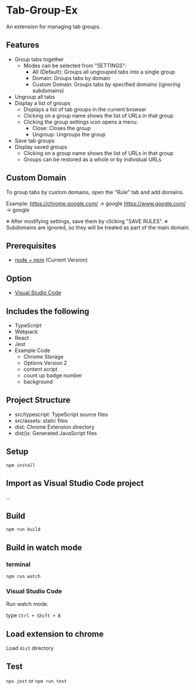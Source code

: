 # Tab-Group-Ex

An extension for managing tab groups.

## Features
* Group tabs together
   * Modes can be selected from "SETTINGS":
       * All (Default): Groups all ungrouped tabs into a single group
       * Domain: Groups tabs by domain
       * Custom Domain: Groups tabs by specified domains (ignoring subdomains)
* Ungroup all tabs
* Display a list of groups
   * Displays a list of tab groups in the current browser
   * Clicking on a group name shows the list of URLs in that group
   * Clicking the group settings icon opens a menu:
       * Close: Closes the group
       * Ungroup: Ungroups the group
* Save tab groups
* Display saved groups
   * Clicking on a group name shows the list of URLs in that group
   * Groups can be restored as a whole or by individual URLs

## Custom Domain
To group tabs by custom domains, open the "Rule" tab and add domains.

Example:
https://chrome.google.com/ → google
https://www.google.com/ → google

※ After modifying settings, save them by clicking "SAVE RULES".
※ Subdomains are ignored, so they will be treated as part of the main domain.


## Prerequisites

* [node + npm](https://nodejs.org/) (Current Version)

## Option

* [Visual Studio Code](https://code.visualstudio.com/)

## Includes the following

* TypeScript
* Webpack
* React
* Jest
* Example Code
    * Chrome Storage
    * Options Version 2
    * content script
    * count up badge number
    * background

## Project Structure

* src/typescript: TypeScript source files
* src/assets: static files
* dist: Chrome Extension directory
* dist/js: Generated JavaScript files

## Setup

```
npm install
```

## Import as Visual Studio Code project

...

## Build

```
npm run build
```

## Build in watch mode

### terminal

```
npm run watch
```

### Visual Studio Code

Run watch mode.

type `Ctrl + Shift + B`

## Load extension to chrome

Load `dist` directory

## Test
`npx jest` or `npm run test`
